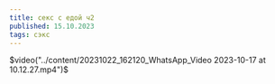 ```yaml
---
title: секс с едой ч2
published: 15.10.2023
tags: сэкс
---
```

$video("../content/20231022_162120_WhatsApp_Video 2023-10-17 at 10.12.27.mp4")$
